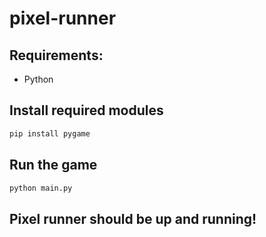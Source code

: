  # pixel-runner

 ## Requirements:
 - Python

 ## Install required modules
 ```sh
 pip install pygame
 ```

 ## Run the game
 ```sh
 python main.py
 ```

 ## Pixel runner should be up and running!
